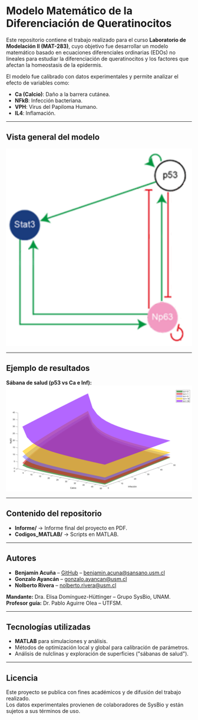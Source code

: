 # Modelo Matemático de la Diferenciación de Queratinocitos

Este repositorio contiene el trabajo realizado para el curso **Laboratorio de Modelación II (MAT-283)**, cuyo objetivo fue desarrollar un modelo matemático basado en ecuaciones diferenciales ordinarias (EDOs) no lineales para estudiar la diferenciación de queratinocitos y los factores que afectan la homeostasis de la epidermis.

El modelo fue calibrado con datos experimentales y permite analizar el efecto de variables como:
- **Ca (Calcio)**: Daño a la barrera cutánea.
- **NFkB**: Infección bacteriana.
- **VPH**: Virus del Papiloma Humano.
- **IL4**: Inflamación.

---

## Vista general del modelo
![Red regulatoria](imagenes/red_regulatoria.png)

---

## Ejemplo de resultados
**Sábana de salud (p53 vs Ca e Inf):**
![Sabana de salud](imagenes/sabana_Np63.png)



---

## Contenido del repositorio
- **Informe/** → Informe final del proyecto en PDF.  
- **Codigos_MATLAB/** → Scripts en MATLAB.  

---

## Autores
- **Benjamín Acuña** – [GitHub](https://github.com/Bacuna98) – benjamin.acuna@sansano.usm.cl  
- **Gonzalo Ayancán** – gonzalo.ayancan@usm.cl  
- **Nolberto Rivera** – nolberto.rivera@usm.cl  

**Mandante:** Dra. Elisa Domínguez-Hüttinger – Grupo SysBio, UNAM.  
**Profesor guía:** Dr. Pablo Aguirre Olea – UTFSM.

---

## Tecnologías utilizadas
- **MATLAB** para simulaciones y análisis.
- Métodos de optimización local y global para calibración de parámetros.
- Análisis de nulclinas y exploración de superficies ("sábanas de salud").

---

## Licencia
Este proyecto se publica con fines académicos y de difusión del trabajo realizado.  
Los datos experimentales provienen de colaboradores de SysBio y están sujetos a sus términos de uso.



